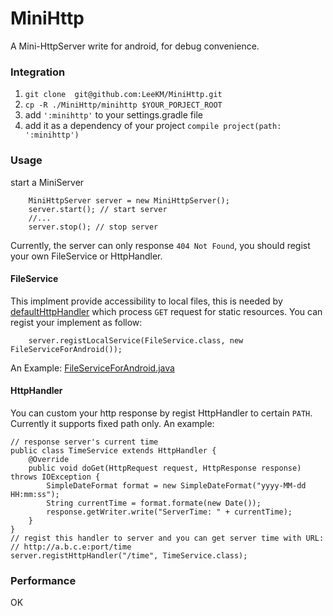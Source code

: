 # MiniHttp

A Mini-HttpServer write for android, for debug convenience.

### Integration

1. `git clone  git@github.com:LeeKM/MiniHttp.git`
2. `cp -R ./MiniHttp/minihttp $YOUR_PORJECT_ROOT`
3. add `':minihttp'` to your settings.gradle file
4. add it as a dependency of your project `compile project(path: ':minihttp')`

### Usage

start a MiniServer
```
    MiniHttpServer server = new MiniHttpServer();
    server.start(); // start server
    //...
    server.stop(); // stop server
```
Currently, the server can only response `404 Not Found`, you should regist your own FileService or HttpHandler.

#### FileService

This implment provide accessibility to local files, this is needed by [defaultHttpHandler](https://github.com/LeeKM/MiniHttp/blob/master/minihttp/src/main/java/top/leekm/minihttp/core/http/LocalFileHttpHandler.java) which process `GET` request for static resources.
You can regist your implement as follow:
```
    server.registLocalService(FileService.class, new FileServiceForAndroid());
```
An Example: [FileServiceForAndroid.java](https://github.com/LeeKM/MiniHttp/blob/master/minihttp/src/main/java/top/leekm/minihttp/core/http/FileServiceForAndroid.java)

#### HttpHandler

You can custom your http response by regist HttpHandler to certain `PATH`. Currently it supports fixed path only.
An example:
```
// response server's current time
public class TimeService extends HttpHandler {
    @Override
    public void doGet(HttpRequest request, HttpResponse response) throws IOException {
        SimpleDateFormat format = new SimpleDateFormat("yyyy-MM-dd HH:mm:ss");
        String currentTime = format.formate(new Date());
        response.getWriter.write("ServerTime: " + currentTime);
    }
}
// regist this handler to server and you can get server time with URL:
// http://a.b.c.e:port/time
server.registHttpHandler("/time", TimeService.class);
```

### Performance

OK
